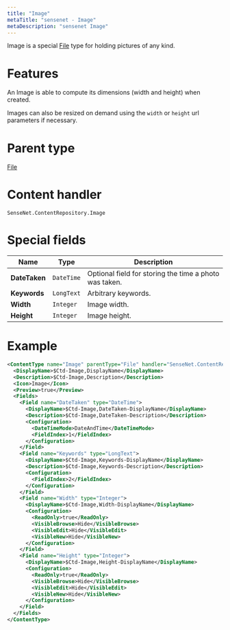 ```yaml
---
title: "Image"
metaTitle: "sensenet - Image"
metaDescription: "sensenet Image"
---
```


Image is a special [File](/concepts/content-types/06-file) type for holding pictures of any kind.

# Features

An Image is able to compute its dimensions (width and height) when created.

Images can also be resized on demand using the `width` or `height` url parameters if necessary.

# Parent type

[File](/concepts/content-types/06-file)

# Content handler

`SenseNet.ContentRepository.Image`

# Special fields

| Name          | Type       | Description                                            |
| ------------- | ---------- | ------------------------------------------------------ |
| **DateTaken** | `DateTime` | Optional field for storing the time a photo was taken. |
| **Keywords**  | `LongText` | Arbitrary keywords.                                    |
| **Width**     | `Integer`  | Image width.                                           |
| **Height**    | `Integer`  | Image height.                                          |

# Example

```xml
<ContentType name="Image" parentType="File" handler="SenseNet.ContentRepository.Image" xmlns="http://schemas.sensenet.com/SenseNet/ContentRepository/ContentTypeDefinition">
  <DisplayName>$Ctd-Image,DisplayName</DisplayName>
  <Description>$Ctd-Image,Description</Description>
  <Icon>Image</Icon>
  <Preview>true</Preview>
  <Fields>
    <Field name="DateTaken" type="DateTime">
      <DisplayName>$Ctd-Image,DateTaken-DisplayName</DisplayName>
      <Description>$Ctd-Image,DateTaken-Description</Description>
      <Configuration>
        <DateTimeMode>DateAndTime</DateTimeMode>
        <FieldIndex>1</FieldIndex>
      </Configuration>
    </Field>
    <Field name="Keywords" type="LongText">
      <DisplayName>$Ctd-Image,Keywords-DisplayName</DisplayName>
      <Description>$Ctd-Image,Keywords-Description</Description>
      <Configuration>
        <FieldIndex>2</FieldIndex>
      </Configuration>
    </Field>
    <Field name="Width" type="Integer">
      <DisplayName>$Ctd-Image,Width-DisplayName</DisplayName>
      <Configuration>
        <ReadOnly>true</ReadOnly>
        <VisibleBrowse>Hide</VisibleBrowse>
        <VisibleEdit>Hide</VisibleEdit>
        <VisibleNew>Hide</VisibleNew>
      </Configuration>
    </Field>
    <Field name="Height" type="Integer">
      <DisplayName>$Ctd-Image,Height-DisplayName</DisplayName>
      <Configuration>
        <ReadOnly>true</ReadOnly>
        <VisibleBrowse>Hide</VisibleBrowse>
        <VisibleEdit>Hide</VisibleEdit>
        <VisibleNew>Hide</VisibleNew>
      </Configuration>
    </Field>
  </Fields>
</ContentType>
```
